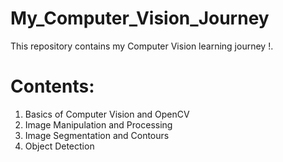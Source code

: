# My_Computer_Vision_Journey
This repository contains my Computer Vision learning journey !. 
  
# Contents:
1. Basics of Computer Vision and OpenCV
2. Image Manipulation and Processing
3. Image Segmentation and Contours
4. Object Detection 
